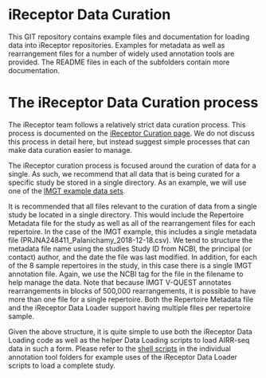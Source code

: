 # iReceptor Data Curation

This GIT repository contains example files and documentation for loading data into iReceptor repositories. Examples for metadata as well as rearrangement files for a number of widely used annotation tools are provided. The README files in each of the subfolders contain more documentation.

# The iReceptor Data Curation process

The iReceptor team follows a relatively strict data curation process. This process is documented on the [iReceptor Curation page](http://www.ireceptor.org/curation). We do not discuss this process in detail here, but instead suggest simple processes that can make data curation easier to manage.

The iReceptor curation process is focused around the curation of data for a single. As such, we recommend that all data that is being curated for a specific study be stored in a single directory. As an example, we will use one of the [IMGT example data sets](test/imgt/imgt).

It is recommended that all files relevant to the curation of data from a single study be located in a single directory. This would include the Repertoire Metadata file for the study as well as all of the rearrangement files for each repertoire. In the case of the IMGT example, this includes a single metadata file (PRJNA248411_Palanichamy_2018-12-18.csv). We tend to structure the metadata file name using the studies Study ID from NCBI, the principal (or contact) author, and the date the file was last modified. In addition, for each of the 8 sample repertoires in the study, in this case there is a single IMGT annotation file. Again, we use the NCBI tag for the file in the filename to help manage the data. Note that because IMGT V-QUEST annotates rearrangements in blocks of 500,000 rearrangements, it is possible to have more than one file for a single repertoire. Both the Repertoire Metadata file and the iReceptor Data Loader support having multiple files per repertoire sample.

Given the above structure, it is quite simple to use both the iReceptor Data Loading code as well as the helper Data Loading scripts to load AIRR-seq data in such a form. Please refer to the [shell scripts](test/imgt/test_imgt_large.sh) in the individual annotation tool folders for example uses of the iReceptor Data Loader scripts to load a complete study.